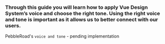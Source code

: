 ### Through this guide you will learn how to apply Vue Design System’s voice and choose the right tone. Using the right voice and tone is important as it allows us to better connect with our users.

PebbleRoad's <code>voice and tone</code> - pending implementation
